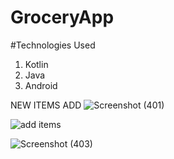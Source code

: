 # GroceryApp






#Technologies Used 
1. Kotlin 
2. Java
3. Android

NEW ITEMS ADD
![Screenshot (401)](https://user-images.githubusercontent.com/89838366/192011425-de29bd80-7864-4752-8b5a-af9cf404d067.png)


![add items](https://user-images.githubusercontent.com/89838366/192011611-abd47447-49b0-4549-be0b-9b402e0c1a98.png)


![Screenshot (403)](https://user-images.githubusercontent.com/89838366/192011687-ac420a36-84f1-4505-863c-261ddfa611d7.png)












